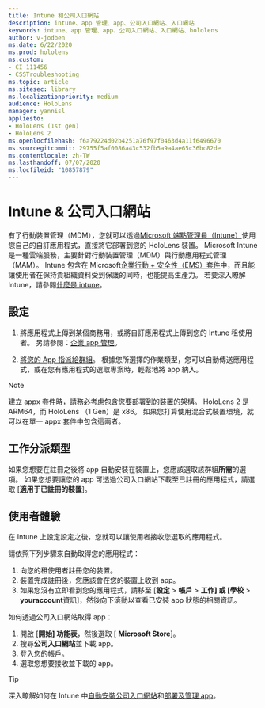 ```yaml
---
title: Intune 和公司入口網站
description: intune、app 管理、app、公司入口網站、入口網站
keywords: intune、app 管理、app、公司入口網站、入口網站、hololens
author: v-jodben
ms.date: 6/22/2020
ms.prod: hololens
ms.custom:
- CI 111456
- CSSTroubleshooting
ms.topic: article
ms.sitesec: library
ms.localizationpriority: medium
audience: HoloLens
manager: yannisl
appliesto:
- HoloLens (1st gen)
- HoloLens 2
ms.openlocfilehash: f6a79224d02b4251a76f97f0463d4a11f6496670
ms.sourcegitcommit: 29755f5af0086a43c532fb5a9a4ae65c36bc82de
ms.contentlocale: zh-TW
ms.lasthandoff: 07/07/2020
ms.locfileid: "10857879"
---
```

# Intune & 公司入口網站

有了行動裝置管理（MDM），您就可以透過[Microsoft 端點管理員（Intune）](https://docs.microsoft.com/intune/windows-holographic-for-business)使用您自己的自訂應用程式，直接將它部署到您的 HoloLens 裝置。 Microsoft Intune 是一種雲端服務，主要針對行動裝置管理（MDM）與行動應用程式管理（MAM）。 Intune 包含在 Microsoft[企業行動 + 安全性（EMS）套件](https://www.microsoft.com/microsoft-365/enterprise-mobility-security)中，而且能讓使用者在保持貴組織資料受到保護的同時，也能提高生產力。 若要深入瞭解 Intune，請參閱[什麼是 intune](https://docs.microsoft.com/mem/intune/fundamentals/what-is-intune)。

## 設定

1. 將應用程式上傳到某個商務用，或將自訂應用程式上傳到您的 Intune 租使用者。 另請參閱：[企業 app 管理](https://docs.microsoft.com/windows/client-management/mdm/enterprise-app-management)。

2. [將您的 App 指派給群組](https://docs.microsoft.com/mem/intune/apps/apps-deploy)。 根據您所選擇的作業類型，您可以自動傳送應用程式，或在您有應用程式的選取專案時，輕鬆地將 app 納入。 

> [!NOTE] 
> 建立 appx 套件時，請務必考慮包含您要部署到的裝置的架構。 HoloLens 2 是 ARM64，而 HoloLens （1 Gen）是 x86。 如果您打算使用混合式裝置環境，就可以在單一 appx 套件中包含這兩者。

## 工作分派類型

如果您想要在註冊之後將 app 自動安裝在裝置上，您應該選取該群組**所需**的選項。
如果您想要讓您的 app 可透過公司入口網站下載至已註冊的應用程式，請選取 [**適用于已註冊的裝置**]。


## 使用者體驗

在 Intune 上設定設定之後，您就可以讓使用者接收您選取的應用程式。

請依照下列步驟來自動取得您的應用程式：
1. 向您的租使用者註冊您的裝置。 
2. 裝置完成註冊後，您應該會在您的裝置上收到 app。 
3. 如果您沒有立即看到您的應用程式，請移至 [**設定**  >  **帳戶**  >  **工作] 或 [學校**  >  **youraccount**資訊]，然後向下滾動以查看已安裝 app 狀態的相關資訊。

如何透過公司入口網站取得 app：
1. 開啟 [**開始] 功能表**，然後選取 [ **Microsoft Store**]。 
2. 搜尋**公司入口網站**並下載 app。
3. 登入您的帳戶。
4. 選取您想要接收並下載的 app。

> [!Tip]
> 深入瞭解如何在 Intune 中[自動安裝公司入口網站](https://docs.microsoft.com/mem/intune/apps/company-portal-app)和[部署及管理 app](https://docs.microsoft.com/mem/intune/fundamentals/windows-holographic-for-business#deploy-and-manage-apps)。
